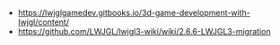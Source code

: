 - https://lwjglgamedev.gitbooks.io/3d-game-development-with-lwjgl/content/
- https://github.com/LWJGL/lwjgl3-wiki/wiki/2.6.6-LWJGL3-migration
